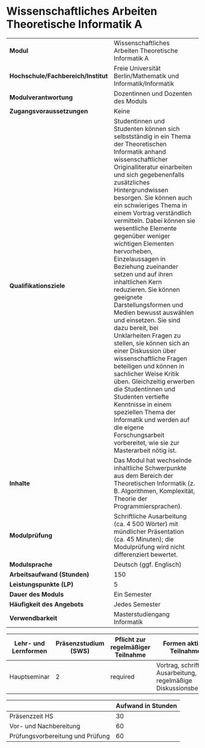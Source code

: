 # Wissenschaftliches Arbeiten Theoretische Informatik A
|                                    |   |
|------------------------------------|---|
|**Modul**                           | Wissenschaftliches Arbeiten Theoretische Informatik A |
|**Hochschule/Fachbereich/Institut** | Freie Universität Berlin/Mathematik und Informatik/Informatik |
|**Modulverantwortung**              | Dozentinnen und Dozenten des Moduls |
|**Zugangsvoraussetzungen**          | Keine |
|**Qualifikationsziele**             | Studentinnen und Studenten können sich selbstständig in ein Thema der Theoretischen Informatik anhand wissenschaftlicher Originalliteratur einarbeiten und sich gegebenenfalls zusätzliches Hintergrundwissen besorgen. Sie können auch ein schwieriges Thema in einem Vortrag verständlich vermitteln. Dabei können sie wesentliche Elemente gegenüber weniger wichtigen Elementen hervorheben, Einzelaussagen in Beziehung zueinander setzen und auf ihren inhaltlichen Kern reduzieren. Sie können geeignete Darstellungsformen und Medien bewusst auswählen und einsetzen. Sie sind dazu bereit, bei Unklarheiten Fragen zu stellen, sie können sich an einer Diskussion über wissenschaftliche Fragen beteiligen und können in sachlicher Weise Kritik üben. Gleichzeitig erwerben die Studentinnen und Studenten vertiefte Kenntnisse in einem speziellen Thema der Informatik und werden auf die eigene Forschungsarbeit vorbereitet, wie sie zur Masterarbeit nötig ist. |
|**Inhalte**                         | Das Modul hat wechselnde inhaltliche Schwerpunkte aus dem Bereich der Theoretischen Informatik (z. B. Algorithmen, Komplexität, Theorie der Programmiersprachen). |
|**Modulprüfung**                    | Schriftliche Ausarbeitung (ca. 4 500 Wörter) mit mündlicher Präsentation (ca. 45 Minuten); die Modulprüfung wird nicht differenziert bewertet. |
|**Modulsprache**                    | Deutsch (ggf. Englisch) |
|**Arbeitsaufwand (Stunden)**        | 150 |
|**Leistungspunkte (LP)**            | 5 |
|**Dauer des Moduls**                | Ein Semester |
|**Häufigkeit des Angebots**         | Jedes Semester |
|**Verwendbarkeit**                  | Masterstudiengang Informatik |

| Lehr- und Lernformen | Präsenzstudium <br> (SWS) | Pflicht zur regelmäßiger Teilnahme | Formen aktiver Teilnahme |
| ---------------------|---------------------------|------------------------------------|------------------------- |
| Hauptseminar         | 2                         | required                           | Vortrag, schriftliche Ausarbeitung, regelmäßige Diskussionsbeiträge |

|   | Aufwand in Stunden |
| - |--------------------|
| Präsenzzeit HS                           | 30    |
| Vor- und Nachbereitung                   | 60    |
| Prüfungsvorbereitung und Prüfung         | 60    |
